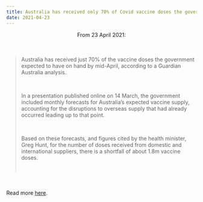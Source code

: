 ```yaml
---
title: Australia has received only 70% of Covid vaccine doses the government expected by now
date: 2021-04-23
---
```


<center>From 23 April 2021:</center><br><br>

<blockquote><p>Australia has received just 70% of the vaccine doses the government expected to have on hand by mid-April, according to a Guardian Australia analysis.</p><br>

<p>In a presentation published online on 14 March, the government included monthly forecasts for Australia’s expected vaccine supply, accounting for the disruptions to overseas supply that had already occurred leading up to that point.</p><br>

<p>Based on these forecasts, and figures cited by the health minister, Greg Hunt, for the number of doses received from domestic and international suppliers, there is a shortfall of about 1.8m vaccine doses.</p><br>

</blockquote><br>

<p>Read more <a href="https://www.theguardian.com/australia-news/datablog/2021/apr/23/australia-has-received-only-70-of-covid-vaccine-doses-the-government-expected-by-now">here</a>.</p>